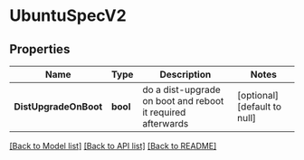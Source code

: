 # UbuntuSpecV2

## Properties
Name | Type | Description | Notes
------------ | ------------- | ------------- | -------------
**DistUpgradeOnBoot** | **bool** | do a dist-upgrade on boot and reboot it required afterwards | [optional] [default to null]

[[Back to Model list]](../README.md#documentation-for-models) [[Back to API list]](../README.md#documentation-for-api-endpoints) [[Back to README]](../README.md)


